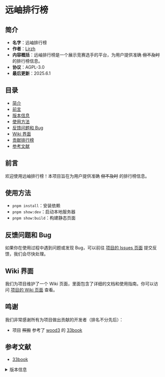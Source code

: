 # 远岫排行榜

## 简介

- **名字**：远岫排行榜
- **作者**：[Lirzh](https://github.com/lirzh)
- **内容概括**：远岫排行榜是一个展示竞赛选手的平台，为用户提供准确 ~~但不及时~~ 的排行榜信息。
- **协议**：AGPL-3.0
- **最后更新**：2025.6.1

## 目录

- [简介](#简介)
- [前言](#前言)
- [版本信息](#版本信息)
- [使用方法](#使用方法)
- [反馈问题和 Bug](#反馈问题和-bug)
- [Wiki 界面](#wiki-界面)
- [贡献排行榜](#贡献排行榜)
- [参考文献](#参考文献)

## 前言

欢迎使用远岫排行榜！本项目旨在为用户提供准确 ~~但不及时~~ 的排行榜信息。

## 使用方法

- `pnpm install`：安装依赖
- `pnpm show:dev`：启动本地服务器
- `pnpm show:build`：构建静态页面

## 反馈问题和 Bug

如果你在使用过程中遇到问题或发现 Bug，可以前往 [项目的 Issues 页面](https://github.com/distpeak/distpeak-show/issues) 提交反馈，我们会尽快处理。

## Wiki 界面

我们为项目维护了一个 Wiki 页面，里面包含了详细的文档和使用指南。你可以访问 [项目的 Wiki 页面](https://github.com/distpeak/distpeak-show/wiki) 查看。

## 鸣谢

我们非常感谢所有为项目做出贡献的开发者（排名不分先后）：

- 项目 ~~照搬~~ 参考了 [wood3](https://github.com/wood3) 的 [33book](https://kkgithub.com/open33oj/33book/)

## 参考文献

-  [33book](https://kkgithub.com/open33oj/33book/)

<details>
<summary> 版本信息 </summary>

### 版本号：1.0.0

#### 时间：2025.6.1

#### 主要贡献者：Lirzh

#### 语言：VUE

</details>
